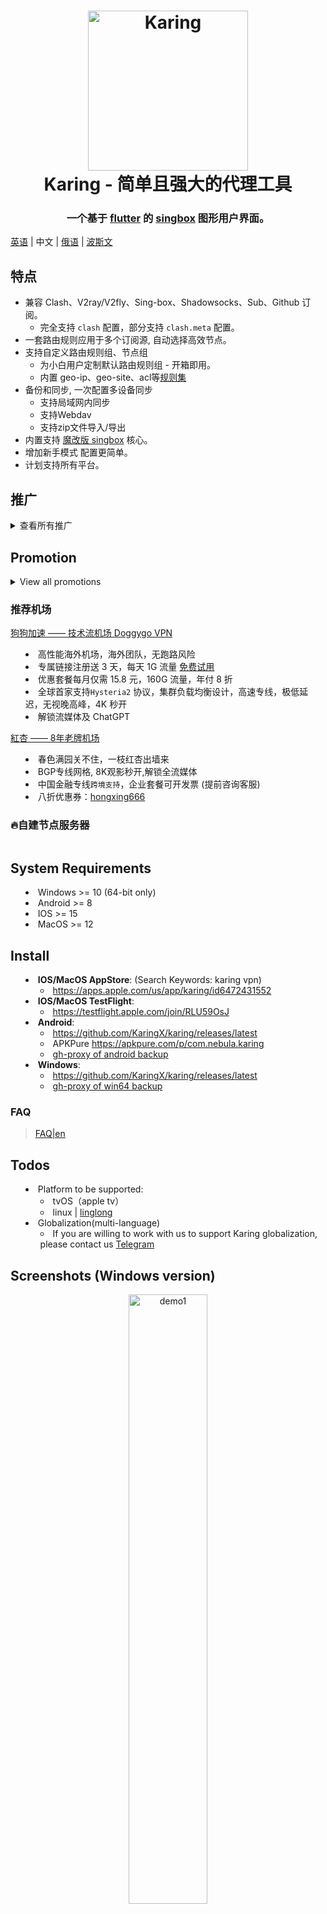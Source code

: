 <h1 align="center">
  <img src="./assets/img/mascot.jpg" alt="Karing" width="256" />
  <br>
  Karing - 简单且强大的代理工具
  <br>
</h1>

<h3 align="center">
一个基于 <a href="https://github.com/flutter/flutter">flutter</a> 的 <a href="https://github.com/SagerNet/sing-box">singbox</a> 图形用户界面。
</h3>

[英语](./README.md) | 中文 | [俄语](./README_ru.md) | [波斯文](./README_fa.md)

## 特点
- 兼容 Clash、V2ray/V2fly、Sing-box、Shadowsocks、Sub、Github 订阅。
  - 完全支持 `clash` 配置，部分支持 `clash.meta` 配置。
- 一套路由规则应用于多个订阅源, 自动选择高效节点。
- 支持自定义路由规则组、节点组
  - 为小白用户定制默认路由规则组 - 开箱即用。
  - 内置 geo-ip、geo-site、acl等[规则集](https://github.com/KaringX/karing-ruleset/)
- 备份和同步, 一次配置多设备同步
  - 支持局域网内同步
  - 支持Webdav
  - 支持zip文件导入/导出
- 内置支持 [魔改版 singbox](https://github.com/KaringX/sing-box) 核心。
- 增加新手模式 配置更简单。
- 计划支持所有平台。

## 推广
<details>
<summary>查看所有推广


## Promotion
<details>
<summary>View all promotions


### 推荐机场

[狗狗加速 —— 技术流机场 Doggygo VPN](https://1.x31415926.top/redir.html?url=aHR0cHM6Ly93d3cuZGc2LnRvcC8jL3JlZ2lzdGVyP2NvZGU9bEZINGlpOUQ=&i=3eb&t=1723644053)

- 高性能海外机场，海外团队，无跑路风险
- 专属链接注册送 3 天，每天 1G 流量 [免费试用](https://1.x31415926.top/redir.html?url=aHR0cHM6Ly93d3cuZGc2LnRvcC8jL3JlZ2lzdGVyP2NvZGU9bEZINGlpOUQ=&i=3eb&t=1723644053)
- 优惠套餐每月仅需 15.8 元，160G 流量，年付 8 折
- 全球首家支持`Hysteria2` 协议，集群负载均衡设计，高速专线，极低延迟，无视晚高峰，4K 秒开
- 解锁流媒体及 ChatGPT

[紅杏 —— 8年老牌机场](https://1.x31415926.top/redir.html?url=aHR0cHM6Ly93d3cuaHg2NjYuaW5mby8jL3JlZ2lzdGVyP2NvZGU9aG41c1NKejA=&i=3fb&t=1723644028)

- 春色满园关不住，一枝红杏出墙来
- BGP专线网格, 8K观影秒开,解锁全流媒体
- 中国金融专线`跨境支持`，企业套餐可开发票 (提前咨询客服)
- 八折优惠券：[hongxing666](https://1.x31415926.top/redir.html?url=aHR0cHM6Ly93d3cuaHg2NjYuaW5mby8jL3JlZ2lzdGVyP2NvZGU9aG41c1NKejA=&i=3fb&t=1723644028)


### 🔥自建节点服务器

</summary>

- （美国免备案vps，配置2核2G仅需`20.98$`≈`145RMB`一年/支持支付宝付款） [👉🏻点我直达](https://my.racknerd.com/aff.php?aff=8405)
- （美国到中国大陆最快的vps， CN2GIA优化网络）
  - [👉🏻国外直达](https://bandwagonhost.com/aff.php?aff=75253&productFilter=1)
  - [👉🏻国内点我](https://bwh81.net/aff.php?aff=75253&productFilter=1)


### 🤝VPN Providers Collaboration Announcement
- 👉[Contact information and forms of cooperation](https://karing.app/blog/isp/cooperation#for-vpn-providers-from-other-regions)👈
</details>

## System Requirements
- Windows >= 10 (64-bit only)
- Android >= 8
- IOS >= 15
- MacOS >= 12

## Install
- **IOS/MacOS AppStore**: (Search Keywords: karing vpn)
  - https://apps.apple.com/us/app/karing/id6472431552
- **IOS/MacOS TestFlight**:
  - https://testflight.apple.com/join/RLU59OsJ
- **Android**:
  - https://github.com/KaringX/karing/releases/latest
  - APKPure https://apkpure.com/p/com.nebula.karing
  - [gh-proxy of android backup](https://outpost.karing.app/client/android)
- **Windows**:
  - https://github.com/KaringX/karing/releases/latest
  - [gh-proxy of win64 backup](https://outpost.karing.app/client/win_x64)


### FAQ

> [FAQ|en](https://karing.app/en/faq/)


## Todos
- Platform to be supported:
  - tvOS（apple tv）
  - linux | [linglong](https://linglong.dev/)
- Globalization(multi-language)
  - If you are willing to work with us to support Karing globalization, please contact us [Telegram](https://t.me/ovowe)


## Screenshots (Windows version)

<div align="center">
  <img src="./assets/demo/home.png" alt="demo1" width="50%" />
  </br></br>
  <img src="./assets/demo/select_server.png" alt="demo2" width="50%" />
    </br></br>
  <img src="./assets/demo/connections.png" alt="demo3" width="50%" />
  </br></br>
  <img src="./assets/demo/setting.png" alt="demo4" width="50%" />
  </br></br>
  <img src="./assets/demo/routing_group.png" alt="demo5" width="50%" />
  </br></br>
  <img src="./assets/demo/add_profile_link.png" alt="demo6" width="50%" />
</div>


## Contributions
[welcome to report issue!](https://github.com/KaringX/karing/issues)


## Donate
![donate](./assets/img/donate-usdt.jpg)


## Acknowledgement

Karing was based on or inspired by these projects and so on:

- [flutter](https://flutter.dev/): makes it easy and fast to build beautiful apps for mobile and beyond.
- [singbox](https://sing-box.sagernet.org/): The universal proxy platform.
- [Meta-Docs](https://wiki.metacubex.one/config/): Clash.Meta docs


## Star History

[![Star History Chart](https://api.star-history.com/svg?repos=KaringX/karing&type=Date)](https://star-history.com/#KaringX/karing&Date)

